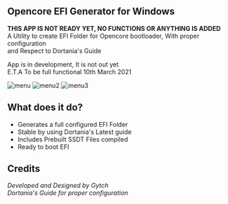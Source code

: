 ## Opencore EFI Generator for Windows<br>
**THIS APP IS NOT READY YET, NO FUNCTIONS OR ANYTHING IS ADDED** <br>
A Utility to create EFI Folder for Opencore bootloader, With proper configuration <br>
and Respect to Dortania's Guide

App is in development, It is not out yet<br>
E.T.A To be full functional 10th March 2021


![menu](https://i.ibb.co/CWChTH8/1.png)
![menu2](https://i.ibb.co/t44YDrg/2.png)
![menu3](https://i.ibb.co/FBF067q/3.png)

## What does it do?
- Generates a full configured EFI Folder
- Stable by using Dortania's Latest guide
- Includes Prebuilt SSDT Files compiled
- Ready to boot EFI


## Credits
*Developed and Designed by Gytch*<br>
*Dortania's Guide for proper configuration*

